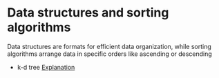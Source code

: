 # Data structures and sorting algorithms

Data structures are formats for efficient data organization, while sorting algorithms arrange data in specific orders like ascending or descending

- k-d tree
[Explanation](https://www.youtube.com/watch?v=Glp7THUpGow)
